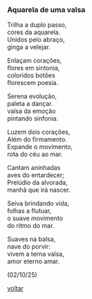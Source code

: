 ### Aquarela de uma valsa

Trilha a duplo passo,  
cores da aquarela.  
Unidos pelo abraço,  
ginga a velejar.

Enlaçam corações,  
flores em sintonia,  
coloridos botões  
florescem poesia.

Serena evolução,  
paleta a dançar.  
valsa da emoção  
pintando sinfonia.

Luzem dois corações,  
Além do firmamento.  
Expande o movimento,  
rota do céu ao mar.

Cantam aninhadas  
aves do entardecer;   
Prelúdio da alvorada,   
manhã que irá nascer.

Seiva brindando vida,  
folhas a flutuar,  
o suave movimento  
do ritmo do mar.

Suaves na balsa,  
nave do porvir:  
vivem a terna valsa,  
amor eterno amar.

(02/10/25)

[voltar](./)